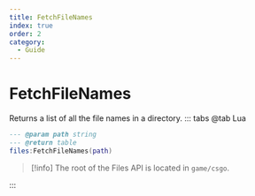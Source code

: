 ```yaml
---
title: FetchFileNames
index: true
order: 2
category:
  - Guide
---
```


# FetchFileNames
Returns a list of all the file names in a directory.
::: tabs
@tab Lua
```lua
--- @param path string
--- @return table
files:FetchFileNames(path)
```
> [!info]
> The root of the Files API is located in `game/csgo`.

:::